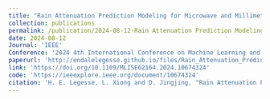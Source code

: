 ```yaml
---
title: "Rain Attenuation Prediction Modeling for Microwave and Millimeter Wave Band Using LSTM"
collection: publications
permalink: /publication/2024-08-12-Rain Attenuation Prediction Modeling-2
date: 2024-08-12
Journal: 'IEEE'
Conference: '2024 4th International Conference on Machine Learning and Intelligent Systems Engineering (MLISE)'
paperurl: 'http://endalelegesse.github.io/files/Rain_Attenuation_Prediction_Modeling_for_Microwave_and_Millimeter_Wave_Band_Using_LSTM.pdf'
link: 'https://doi.org/10.1109/MLISE62164.2024.10674324'
code: 'https://ieeexplore.ieee.org/document/10674324'
citation: 'H. E. Legesse, L. Xiong and D. Jingjing, "Rain Attenuation Prediction Modeling for Microwave and Millimeter Wave Band Using LSTM," 2024 4th International Conference on Machine Learning and Intelligent Systems Engineering (MLISE), Zhuhai, China, 2024, pp. 225-230, doi: 10.1109/MLISE62164.2024.10674324.'
---
```


